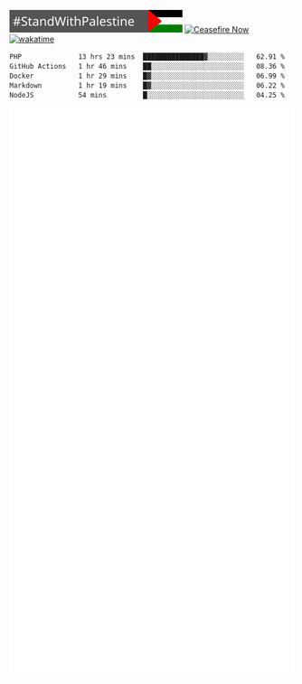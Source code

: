 [![github](https://raw.githubusercontent.com/saedyousef/StandWithPalestine/main/badges/flat/StandWithPalestine.svg)](https://github.com/saedyousef/StandWithPalestine)
[![Ceasefire Now](https://badge.techforpalestine.org/default)](https://techforpalestine.org/learn-more)
[![wakatime](https://wakatime.com/badge/user/03bf07e2-4c78-4826-8603-8922f0241061.svg)](https://wakatime.com/@03bf07e2-4c78-4826-8603-8922f0241061)
<!-- [![committers.top badge](https://user-badge.committers.top/jordan_private/saedyousef.svg)](https://user-badge.committers.top/jordan_private/saedyousef) -->

<!-- ![Profile Views](https://visitor-badge.glitch.me/badge?page_id=saedyousef.saedyousef&left_color=grey&right_color=blue&left_text=👀+Profile+Views) -->



<!-- <img src="https://github-readme-stats.vercel.app/api?username=saedyousef&show_icons=true&count_private=true" width="100%" /> --> 

<!--START_SECTION:waka-->

```txt
PHP              13 hrs 23 mins  ███████████████▓░░░░░░░░░   62.91 %
GitHub Actions   1 hr 46 mins    ██░░░░░░░░░░░░░░░░░░░░░░░   08.36 %
Docker           1 hr 29 mins    █▓░░░░░░░░░░░░░░░░░░░░░░░   06.99 %
Markdown         1 hr 19 mins    █▓░░░░░░░░░░░░░░░░░░░░░░░   06.22 %
NodeJS           54 mins         █░░░░░░░░░░░░░░░░░░░░░░░░   04.25 %
```

<!--END_SECTION:waka-->
    
<!-- ![github contribution grid snake animation](https://raw.githubusercontent.com/saedyousef/saedyousef/output/github-contribution-grid-snake.svg) -->


![Metrics](./github-metrics.svg)
